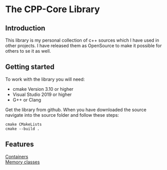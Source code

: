 # The CPP-Core Library

## Introduction
This library is my personal collection of c++ sources which I have used in other projects. 
I have released them as OpenSource to make it possible for others to se it as well.

## Getting started
To work with the library you will need:
- cmake Version 3.10 or higher
- Visual Studio 2019 or higher
- G++ or Clang

Get the library from github. When you have downloaded the source navigate into the source folder and follow these steps:
```
cmake CMakeLists 
cmake --build .
```

## Features
[Containers](./Container.md)  
[Memory classes](./Memory.md)  


